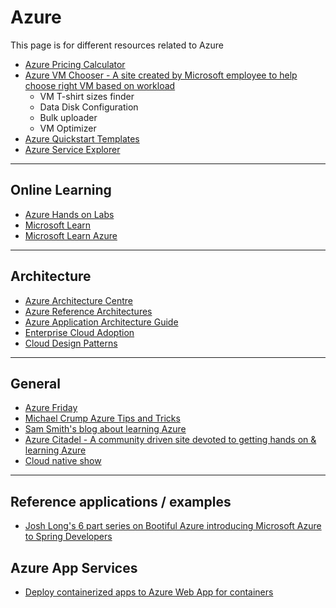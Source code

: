# Azure

This page is for different resources related to Azure

- [Azure Pricing Calculator](https://azure.microsoft.com/en-us/pricing/calculator/)
- [Azure VM Chooser - A site created by Microsoft employee to help choose right VM based on workload](azurevmchooser.kves.be)
  - VM T-shirt sizes finder
  - Data Disk Configuration
  - Bulk uploader
  - VM Optimizer
- [Azure Quickstart Templates](https://github.com/Azure/azure-quickstart-templates)
- [Azure Service Explorer](https://nnmer.github.io/azure-services-map/dist/)

---

## Online Learning

- [Azure Hands on Labs](https://www.microsoft.com/handsonlabs/)
- [Microsoft Learn](https://docs.microsoft.com/en-us/learn/)
- [Microsoft Learn Azure](https://docs.microsoft.com/en-sg/learn/azure/)

---

## Architecture

- [Azure Architecture Centre](https://docs.microsoft.com/en-us/azure/architecture/)
- [Azure Reference Architectures](https://docs.microsoft.com/en-us/azure/architecture/reference-architectures/)
- [Azure Application Architecture Guide](https://docs.microsoft.com/en-us/azure/architecture/guide/)
- [Enterprise Cloud Adoption](https://docs.microsoft.com/en-us/azure/architecture/cloud-adoption/overview)
- [Cloud Design Patterns](https://docs.microsoft.com/en-us/azure/architecture/patterns/)

---

## General

- [Azure Friday](https://azure.microsoft.com/en-us/resources/videos/azure-friday/)
- [Michael Crump Azure Tips and Tricks](https://www.michaelcrump.net/azure-tips-and-tricks-complete-list/)
- [Sam Smith's blog about learning Azure](https://samlearnsazure.blog/)
- [Azure Citadel - A community driven site devoted to getting hands on & learning Azure](https://azurecitadel.com/)
- [Cloud native show](https://aka.ms/cloudnativeshow)

---

## Reference applications / examples

- [Josh Long's 6 part series on Bootiful Azure introducing Microsoft Azure to Spring Developers](https://spring.io/blog/2019/01/03/bootiful-azure-taking-your-first-steps-with-microsoft-azure-1-6)

## Azure App Services

- [Deploy containerized apps to Azure Web App for containers](https://chrissainty.com/containerising-blazor-applications-with-docker-deploying-containerised-apps-to-azure-web-app-for-containers/)
